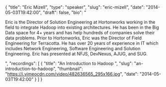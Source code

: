 {
  "title": "Eric Mizell",
  "type": "speaker",
  "slug": "eric-mizell",
  "date": "2014-05-03T19:42:00",
  "draft": false,
  "bio": "<p>Eric is the Director of Solution Engineering at Hortonworks working in the field to integrate Hadoop into existing architectures. He has been in the Big Data space for 4+ years and has help hundreds of companies solve their data problems. Prior to Hortonworks, Eric was the Director of Field Engineering for Terracotta. He has over 20 years of experience in IT which includes Network Engineering, Software Engineering and Solution Engineering. Eric has presented at NFJS, DevNexus, AJUG, and SUG. </p>",
  "recordings": [
    {
      "title": "An Introduction to Hadoop ",
      "slug": "an-introduction-to-hadoop",
      "thumbnail": "https://i.vimeocdn.com/video/482636565_295x166.jpg",
      "date": "2014-05-03T19:42:00"
    }
  ]
}